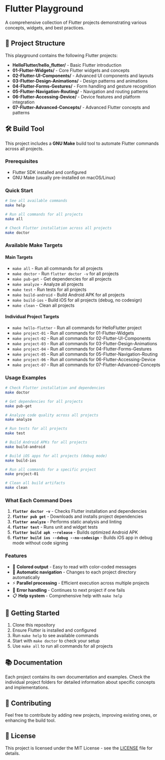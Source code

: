 # Flutter Playground

A comprehensive collection of Flutter projects demonstrating various concepts, widgets, and best practices.

## 📁 Project Structure

This playground contains the following Flutter projects:

- **HelloFlutter/hello_flutter/** - Basic Flutter introduction
- **01-Flutter-Widgets/** - Core Flutter widgets and concepts
- **02-Flutter-UI-Components/** - Advanced UI components and layouts
- **03-Flutter-Design-Animations/** - Design patterns and animations
- **04-Flutter-Forms-Gestures/** - Form handling and gesture recognition
- **05-Flutter-Navigation-Routing/** - Navigation and routing patterns
- **06-Flutter-Accessing-Device/** - Device features and platform integration
- **07-Flutter-Advanced-Concepts/** - Advanced Flutter concepts and patterns

## 🛠️ Build Tool

This project includes a **GNU Make** build tool to automate Flutter commands across all projects.

### Prerequisites

- Flutter SDK installed and configured
- GNU Make (usually pre-installed on macOS/Linux)

### Quick Start

```bash
# See all available commands
make help

# Run all commands for all projects
make all

# Check Flutter installation across all projects
make doctor
```

### Available Make Targets

#### Main Targets
- `make all` - Run all commands for all projects
- `make doctor` - Run `flutter doctor -v` for all projects
- `make pub-get` - Get dependencies for all projects
- `make analyze` - Analyze all projects
- `make test` - Run tests for all projects
- `make build-android` - Build Android APK for all projects
- `make build-ios` - Build iOS for all projects (debug, no codesign)
- `make clean` - Clean all projects

#### Individual Project Targets
- `make hello-flutter` - Run all commands for HelloFlutter project
- `make project-01` - Run all commands for 01-Flutter-Widgets
- `make project-02` - Run all commands for 02-Flutter-UI-Components
- `make project-03` - Run all commands for 03-Flutter-Design-Animations
- `make project-04` - Run all commands for 04-Flutter-Forms-Gestures
- `make project-05` - Run all commands for 05-Flutter-Navigation-Routing
- `make project-06` - Run all commands for 06-Flutter-Accessing-Device
- `make project-07` - Run all commands for 07-Flutter-Advanced-Concepts

### Usage Examples

```bash
# Check Flutter installation and dependencies
make doctor

# Get dependencies for all projects
make pub-get

# Analyze code quality across all projects
make analyze

# Run tests for all projects
make test

# Build Android APKs for all projects
make build-android

# Build iOS apps for all projects (debug mode)
make build-ios

# Run all commands for a specific project
make project-01

# Clean all build artifacts
make clean
```

### What Each Command Does

1. **`flutter doctor -v`** - Checks Flutter installation and dependencies
2. **`flutter pub get`** - Downloads and installs project dependencies
3. **`flutter analyze`** - Performs static analysis and linting
4. **`flutter test`** - Runs unit and widget tests
5. **`flutter build apk --release`** - Builds optimized Android APK
6. **`flutter build ios --debug --no-codesign`** - Builds iOS app in debug mode without code signing

### Features

- 🎨 **Colored output** - Easy to read with color-coded messages
- 📁 **Automatic navigation** - Changes to each project directory automatically
- ⚡ **Parallel processing** - Efficient execution across multiple projects
- 🔄 **Error handling** - Continues to next project if one fails
- 📋 **Help system** - Comprehensive help with `make help`

## 🚀 Getting Started

1. Clone this repository
2. Ensure Flutter is installed and configured
3. Run `make help` to see available commands
4. Start with `make doctor` to check your setup
5. Use `make all` to run all commands for all projects

## 📚 Documentation

Each project contains its own documentation and examples. Check the individual project folders for detailed information about specific concepts and implementations.

## 🤝 Contributing

Feel free to contribute by adding new projects, improving existing ones, or enhancing the build tool.

## 📄 License

This project is licensed under the MIT License - see the [LICENSE](LICENSE) file for details.